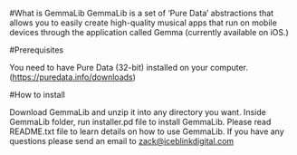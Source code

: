 #What is GemmaLib
GemmaLib is a set of ‘Pure Data’ abstractions that allows you to easily create high-quality musical apps that run on mobile devices through the application called Gemma (currently available on iOS.) 

#Prerequisites

You need to have Pure Data (32-bit) installed on your computer. (https://puredata.info/downloads)

#How to install

Download GemmaLib and unzip it into any directory you want.
Inside GemmaLib folder, run installer.pd file to install GemmaLib.
Please read README.txt file to learn details on how to use GemmaLib.
If you have any questions please send an email to zack@iceblinkdigital.com
